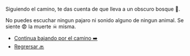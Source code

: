 Siguiendo el camino, te das cuenta de que lleva a un obscuro bosque 🌳.

No puedes escuchar ningun pajaro ni sonido alguno de ningun animal. Se siente 😨 la muerte ☠ misma.

- [ Continua bajando por el camino ➡️](1.md)
- [ Regrersar 🔙](../3/1.md)
